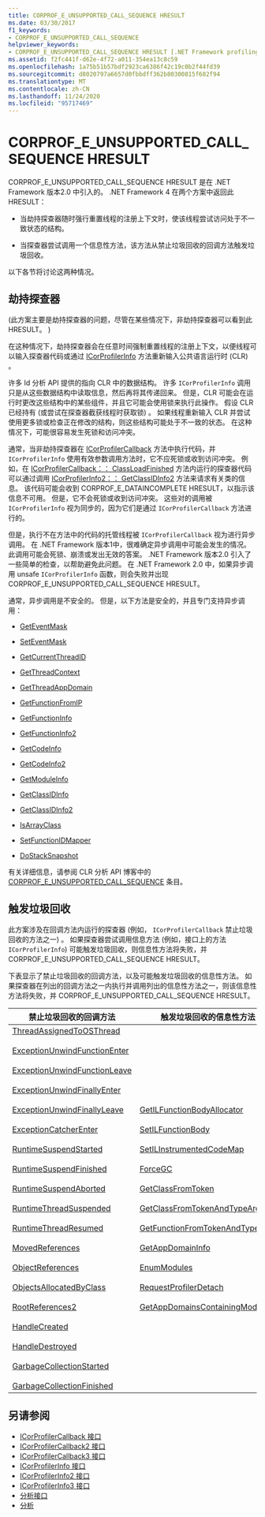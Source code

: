 ```yaml
---
title: CORPROF_E_UNSUPPORTED_CALL_SEQUENCE HRESULT
ms.date: 03/30/2017
f1_keywords:
- CORPROF_E_UNSUPPORTED_CALL_SEQUENCE
helpviewer_keywords:
- CORPROF_E_UNSUPPORTED_CALL_SEQUENCE HRESULT [.NET Framework profiling]
ms.assetid: f2fc441f-d62e-4f72-a011-354ea13c8c59
ms.openlocfilehash: 1a75b51b57bdf2923ca6386f42c19c0b2f44fd39
ms.sourcegitcommit: d8020797a6657d0fbbdff362b80300815f682f94
ms.translationtype: MT
ms.contentlocale: zh-CN
ms.lasthandoff: 11/24/2020
ms.locfileid: "95717469"
---
```

# <a name="corprof_e_unsupported_call_sequence-hresult"></a>CORPROF_E_UNSUPPORTED_CALL_SEQUENCE HRESULT

CORPROF_E_UNSUPPORTED_CALL_SEQUENCE HRESULT 是在 .NET Framework 版本2.0 中引入的。 .NET Framework 4 在两个方案中返回此 HRESULT：  
  
- 当劫持探查器随时强行重置线程的注册上下文时，使该线程尝试访问处于不一致状态的结构。  
  
- 当探查器尝试调用一个信息性方法，该方法从禁止垃圾回收的回调方法触发垃圾回收。  
  
以下各节将讨论这两种情况。  
  
## <a name="hijacking-profilers"></a>劫持探查器  

   (此方案主要是劫持探查器的问题，尽管在某些情况下，非劫持探查器可以看到此 HRESULT。 )   
  
 在这种情况下，劫持探查器会在任意时间强制重置线程的注册上下文，以便线程可以输入探查器代码或通过 [ICorProfilerInfo](icorprofilerinfo-interface.md) 方法重新输入公共语言运行时 (CLR) 。  
  
 许多 Id 分析 API 提供的指向 CLR 中的数据结构。 许多 `ICorProfilerInfo` 调用只是从这些数据结构中读取信息，然后再将其传递回来。 但是，CLR 可能会在运行时更改这些结构中的某些组件，并且它可能会使用锁来执行此操作。 假设 CLR 已经持有 (或尝试在探查器截获线程时获取锁) 。 如果线程重新输入 CLR 并尝试使用更多锁或检查正在修改的结构，则这些结构可能处于不一致的状态。 在这种情况下，可能很容易发生死锁和访问冲突。  
  
 通常，当非劫持探查器在 [ICorProfilerCallback](icorprofilercallback-interface.md) 方法中执行代码，并 `ICorProfilerInfo` 使用有效参数调用方法时，它不应死锁或收到访问冲突。 例如，在 [ICorProfilerCallback：： ClassLoadFinished](icorprofilercallback-classloadfinished-method.md) 方法内运行的探查器代码可以通过调用 [ICorProfilerInfo2：： GetClassIDInfo2](icorprofilerinfo2-getclassidinfo2-method.md) 方法来请求有关类的信息。 该代码可能会收到 CORPROF_E_DATAINCOMPLETE HRESULT，以指示该信息不可用。 但是，它不会死锁或收到访问冲突。 这些对的调用被 `ICorProfilerInfo` 视为同步的，因为它们是通过 `ICorProfilerCallback` 方法进行的。  
  
 但是，执行不在方法中的代码的托管线程被 `ICorProfilerCallback` 视为进行异步调用。 在 .NET Framework 版本1中，很难确定异步调用中可能会发生的情况。 此调用可能会死锁、崩溃或发出无效的答案。 .NET Framework 版本2.0 引入了一些简单的检查，以帮助避免此问题。 在 .NET Framework 2.0 中，如果异步调用 unsafe `ICorProfilerInfo` 函数，则会失败并出现 CORPROF_E_UNSUPPORTED_CALL_SEQUENCE HRESULT。  
  
 通常，异步调用是不安全的。 但是，以下方法是安全的，并且专门支持异步调用：  
  
- [GetEventMask](icorprofilerinfo-geteventmask-method.md)  
  
- [SetEventMask](icorprofilerinfo-seteventmask-method.md)  
  
- [GetCurrentThreadID](icorprofilerinfo-getcurrentthreadid-method.md)  
  
- [GetThreadContext](icorprofilerinfo-getthreadcontext-method.md)  
  
- [GetThreadAppDomain](icorprofilerinfo2-getthreadappdomain-method.md)  
  
- [GetFunctionFromIP](icorprofilerinfo-getfunctionfromip-method.md)  
  
- [GetFunctionInfo](icorprofilerinfo-getfunctioninfo-method.md)  
  
- [GetFunctionInfo2](icorprofilerinfo2-getfunctioninfo2-method.md)  
  
- [GetCodeInfo](icorprofilerinfo-getcodeinfo-method.md)  
  
- [GetCodeInfo2](icorprofilerinfo2-getcodeinfo2-method.md)  
  
- [GetModuleInfo](icorprofilerinfo-getmoduleinfo-method.md)  
  
- [GetClassIDInfo](icorprofilerinfo-getclassidinfo-method.md)  
  
- [GetClassIDInfo2](icorprofilerinfo2-getclassidinfo2-method.md)  
  
- [IsArrayClass](icorprofilerinfo-isarrayclass-method.md)  
  
- [SetFunctionIDMapper](icorprofilerinfo-setfunctionidmapper-method.md)  
  
- [DoStackSnapshot](icorprofilerinfo2-dostacksnapshot-method.md)  
  
 有关详细信息，请参阅 CLR 分析 API 博客中的 [CORPROF_E_UNSUPPORTED_CALL_SEQUENCE](/archive/blogs/davbr/why-we-have-corprof_e_unsupported_call_sequence) 条目。  
  
## <a name="triggering-garbage-collections"></a>触发垃圾回收  

 此方案涉及在回调方法内运行的探查器 (例如， `ICorProfilerCallback` 禁止垃圾回收的方法之一) 。 如果探查器尝试调用信息方法 (例如，接口上的方法 `ICorProfilerInfo`) 可能触发垃圾回收，则信息性方法将失败，并 CORPROF_E_UNSUPPORTED_CALL_SEQUENCE HRESULT。  
  
 下表显示了禁止垃圾回收的回调方法，以及可能触发垃圾回收的信息性方法。 如果探查器在列出的回调方法之一内执行并调用列出的信息性方法之一，则该信息性方法将失败，并 CORPROF_E_UNSUPPORTED_CALL_SEQUENCE HRESULT。  
  
|禁止垃圾回收的回调方法|触发垃圾回收的信息性方法|  
|------------------------------------------------------|------------------------------------------------------------|  
|[ThreadAssignedToOSThread](icorprofilercallback-threadassignedtoosthread-method.md)<br /><br /> [ExceptionUnwindFunctionEnter](icorprofilercallback-exceptionunwindfunctionenter-method.md)<br /><br /> [ExceptionUnwindFunctionLeave](icorprofilercallback-exceptionunwindfunctionleave-method.md)<br /><br /> [ExceptionUnwindFinallyEnter](icorprofilercallback-exceptionunwindfinallyenter-method.md)<br /><br /> [ExceptionUnwindFinallyLeave](icorprofilercallback-exceptionunwindfinallyleave-method.md)<br /><br /> [ExceptionCatcherEnter](icorprofilercallback-exceptioncatcherenter-method.md)<br /><br /> [RuntimeSuspendStarted](icorprofilercallback-runtimesuspendstarted-method.md)<br /><br /> [RuntimeSuspendFinished](icorprofilercallback-runtimesuspendfinished-method.md)<br /><br /> [RuntimeSuspendAborted](icorprofilercallback-runtimesuspendaborted-method.md)<br /><br /> [RuntimeThreadSuspended](icorprofilercallback-runtimethreadsuspended-method.md)<br /><br /> [RuntimeThreadResumed](icorprofilercallback-runtimethreadresumed-method.md)<br /><br /> [MovedReferences](icorprofilercallback-movedreferences-method.md)<br /><br /> [ObjectReferences](icorprofilercallback-objectreferences-method.md)<br /><br /> [ObjectsAllocatedByClass](icorprofilercallback-objectsallocatedbyclass-method.md)<br /><br /> [RootReferences2](icorprofilercallback-rootreferences-method.md)<br /><br /> [HandleCreated](icorprofilercallback2-handlecreated-method.md)<br /><br /> [HandleDestroyed](icorprofilercallback2-handledestroyed-method.md)<br /><br /> [GarbageCollectionStarted](icorprofilercallback2-garbagecollectionstarted-method.md)<br /><br /> [GarbageCollectionFinished](icorprofilercallback2-garbagecollectionfinished-method.md)|[GetILFunctionBodyAllocator](icorprofilerinfo-getilfunctionbodyallocator-method.md)<br /><br /> [SetILFunctionBody](icorprofilerinfo-setilfunctionbody-method.md)<br /><br /> [SetILInstrumentedCodeMap](icorprofilerinfo-setilinstrumentedcodemap-method.md)<br /><br /> [ForceGC](icorprofilerinfo-forcegc-method.md)<br /><br /> [GetClassFromToken](icorprofilerinfo-getclassfromtoken-method.md)<br /><br /> [GetClassFromTokenAndTypeArgs](icorprofilerinfo2-getclassfromtokenandtypeargs-method.md)<br /><br /> [GetFunctionFromTokenAndTypeArgs](icorprofilerinfo2-getfunctionfromtokenandtypeargs-method.md)<br /><br /> [GetAppDomainInfo](icorprofilerinfo-getappdomaininfo-method.md)<br /><br /> [EnumModules](icorprofilerinfo3-enummodules-method.md)<br /><br /> [RequestProfilerDetach](icorprofilerinfo3-requestprofilerdetach-method.md)<br /><br /> [GetAppDomainsContainingModule](icorprofilerinfo3-getappdomainscontainingmodule-method.md)|  
  
## <a name="see-also"></a>另请参阅

- [ICorProfilerCallback 接口](icorprofilercallback-interface.md)
- [ICorProfilerCallback2 接口](icorprofilercallback2-interface.md)
- [ICorProfilerCallback3 接口](icorprofilercallback3-interface.md)
- [ICorProfilerInfo 接口](icorprofilerinfo-interface.md)
- [ICorProfilerInfo2 接口](icorprofilerinfo2-interface.md)
- [ICorProfilerInfo3 接口](icorprofilerinfo3-interface.md)
- [分析接口](profiling-interfaces.md)
- [分析](index.md)
